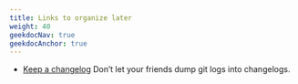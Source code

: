 ```yaml
---
title: Links to organize later
weight: 40
geekdocNav: true
geekdocAnchor: true
---
```


- [Keep a changelog](https://keepachangelog.com) Don’t let your friends dump git logs into changelogs.